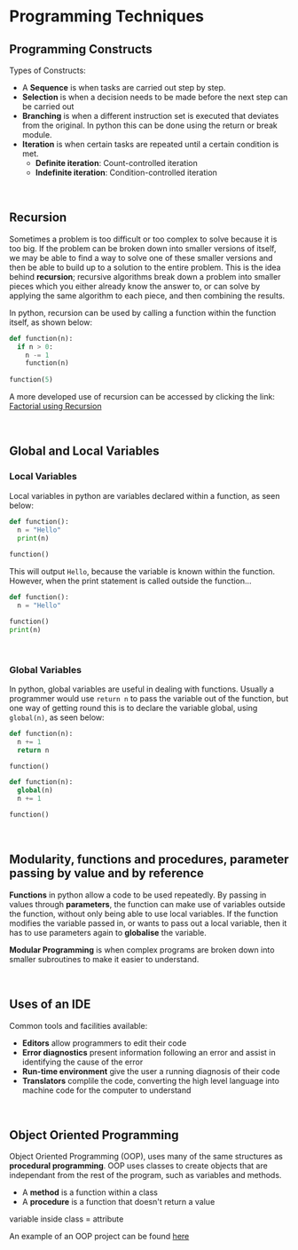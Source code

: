 # Programming Techniques

## Programming Constructs
Types of Constructs:
- A **Sequence** is when tasks are carried out step by step.
- **Selection** is when a decision needs to be made before the next step can be carried out
- **Branching** is when a different instruction set is executed that deviates from the original. In python this can be done using the return or break module.
- **Iteration** is when certain tasks are repeated until a certain condition is met.
  - **Definite iteration**: Count-controlled iteration
  - **Indefinite iteration**: Condition-controlled iteration

<br>

## Recursion

Sometimes a problem is too difficult or too complex to solve because it is too big. If the problem can be broken down into smaller versions of itself, we may be able to find a way to solve one of these smaller versions and then be able to build up to a solution to the entire problem. This is the idea behind **recursion**; recursive algorithms break down a problem into smaller pieces which you either already know the answer to, or can solve by applying the same algorithm to each piece, and then combining the results.

In python, recursion can be used by calling a function within the function itself, as shown below:

```python
def function(n):
  if n > 0:
    n -= 1
    function(n)    
 
function(5)
```

A more developed use of recursion can be accessed by clicking the link:
[Factorial using Recursion](https://github.com/JMorr4/Computer-Science/blob/main/Contents/Recursion.md)

<br>

## Global and Local Variables

### Local Variables

Local variables in python are variables declared within a function, as seen below:

```python
def function():
  n = "Hello"
  print(n)
  
function()
```

This will output ```Hello```, because the variable is known within the function. However, when the print statement is called outside the function...

```python
def function():
  n = "Hello"

function()
print(n)
```
<br>

### Global Variables

In python, global variables are useful in dealing with functions. Usually a programmer would use ```return n``` to pass the variable out of the function, but one way of getting round this is to declare the variable global, using ```global(n)```, as seen below:

``` python
def function(n):
  n += 1
  return n

function()
```

``` python
def function(n):
  global(n)
  n += 1

function()
```

<br>

## Modularity, functions and procedures, parameter passing by value and by reference

**Functions** in python allow a code to be used repeatedly. By passing in values through **parameters**, the function can make use of variables outside the function, without only being able to use local variables. If the function modifies the variable passed in, or wants to pass out a local variable, then it has to use parameters again to **globalise** the variable.

**Modular Programming** is when complex programs are broken down into smaller subroutines to make it easier to understand.

<br>

## Uses of an IDE

Common tools and facilities available:
- **Editors** allow programmers to edit their code
- **Error diagnostics** present information following an error and assist in identifying the cause of the error
- **Run-time environment** give the user a running diagnosis of their code
- **Translators** complile the code, converting the high level language into machine code for the computer to understand

<br>

## Object Oriented Programming

Object Oriented Programming (OOP), uses many of the same structures as **procedural programming**. OOP uses classes to create objects that are independant from the rest of the program, such as variables and methods.
- A **method** is a function within a class
- A **procedure** is a function that doesn't return a value

variable inside class = attribute

An example of an OOP project can be found [here](https://github.com/JMorr4/Computer-Science/blob/main/Contents/Python%20Projects/Farm%20Project/Farm.md)

